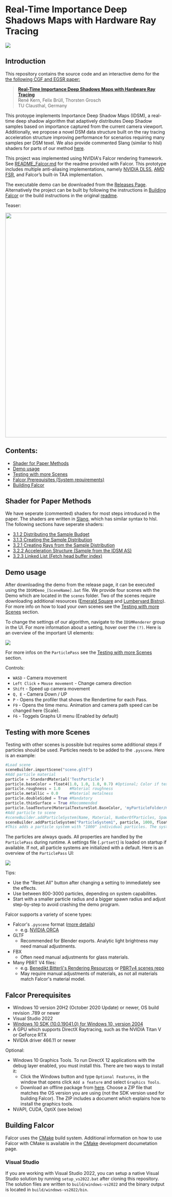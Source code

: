 # Real-Time Importance Deep Shadows Maps with Hardware Ray Tracing

![](docs/images/teaserIDSM.png)

## Introduction
This repository contains the source code and an interactive demo for the [the following CGF and EGSR paper:](https://diglib.eg.org/items/ff5055b6-be32-414a-8d63-41fdb7296e10)

> **[Real-Time Importance Deep Shadows Maps
 with Hardware Ray Tracing](https://diglib.eg.org/items/ff5055b6-be32-414a-8d63-41fdb7296e10)** <br>
> René Kern, Felix Brüll, Thorsten Grosch <br>
> TU Clausthal, Germany

This protoype implements Importance Deep Shadow Maps (IDSM), a real-time deep shadow algorithm that adaptively distributes Deep Shadow samples based on importance captured from the current camera viewport. Additionally, we propose a novel DSM data structure built on the ray tracing acceleration structure improving performance for scenarios requiring many samples per DSM texel. We also provide commented Slang (similar to hlsl) shaders for parts of our method [here](#shader-for-paper-methods).

This project was implemented using NVIDIA's Falcor rendering framework. See [README_Falcor.md](README_Falcor.md) for the readme provided with Falcor. This prototype includes multiple anti-aliasing implementations, namely [NVIDIA DLSS](https://github.com/NVIDIA/DLSS), [AMD FSR](https://github.com/GPUOpen-LibrariesAndSDKs/FidelityFX-SDK), and Falcor’s built-in TAA implementation.

The executable demo can be downloaded from the [Releases Page](https://github.com/TU-Clausthal-Rendering/ImportanceDeepShadowMaps/releases/latest). Alternatively the project can be built by following the instructions in [Building Falcor](#building-falcor) or the build instructions in the original [readme](README_Falcor.md).

Teaser:

[<img src="http://i.ytimg.com/vi/BvkLhBASKwY/maxresdefault.jpg" width="700">](https://youtu.be/BvkLhBASKwY)

## Contents:
* [Shader for Paper Methods](#shader-for-paper-methods)
* [Demo usage](#demo-usage)
* [Testing with more Scenes](#testing-with-more-scenes)
* [Falcor Prerequisites (System requirements)](#falcor-prerequisites)
* [Building Falcor](#building-falcor)

## Shader for Paper Methods
We have seperate (commented) shaders for most steps introduced in the paper. The shaders are written in [Slang](https://github.com/shader-slang/slang), which has similar syntax to hlsl. The following sections have seperate shaders:
- [3.1.2 Distributing the Sample Budget](Source/RenderPasses/IDSMRenderer/ImportanceMapHelpers/DistributeBudget.cs.slang)
- [3.1.3 Creating the Sample Distribution](Source/RenderPasses/IDSMRenderer/ImportanceMapHelpers/GenSampleDistribution.cs.slang)
- [3.2.1 Creating Rays from the Sample Distribution](Source/RenderPasses/IDSMRenderer/ImportanceMapHelpers/RaySampleFromSampleDistribution.slang)
- [3.2.2 Acceleration Structure (Sample from the IDSM AS)](Source/RenderPasses/IDSMRenderer/IDSMAccelerationStructure/IDSMAccelerationStructure.slang)
- [3.2.3 Linked List (Fetch head buffer index)](Source/RenderPasses/IDSMRenderer/ImportanceMapHelpers/HeadIndexFromSampleDistribution.slang)

## Demo usage
After downloading the demo from the release page, it can be executed using the `IDSMDemo_[SceneName].bat` file. We provide four scenes with the Demo which are located in the `scenes` folder. Two of the scenes require downloading additional resources ([Emerald Square](https://developer.nvidia.com/orca/nvidia-emerald-square) and [Lumberyard Bistro](https://developer.nvidia.com/orca/amazon-lumberyard-bistro)). For more info on how to load your own scenes see the [Testing with more Scenes](#testing-with-more-scenes) section.

To change the settings of our algorithm, navigate to the `IDSMRenderer` group in the UI. For more information about a setting, hover over the `(?)`. Here is an overview of the important UI elements:

![](docs/images/UI.png)

For more infos on the `ParticlePass` see the [Testing with more Scenes](#testing-with-more-scenes) section.

Controls:
- `WASD` - Camera movement
- `Left Click` + `Mouse movement` - Change camera direction
- `Shift` - Speed up camera movement
- `Q, E` - Camera Down / UP
- `P` - Opens the profiler that shows the Rendertime for each Pass.
- `F9` - Opens the time menu. Animation and camera path speed can be changed here (Scale).
- `F6` - Toggels Graphs UI menu (Enabled by default)

## Testing with more Scenes
Testing with other scenes is possible but requires some additional steps if particles should be used. Particles needs to be added to the `.pyscene`. Here is an example:
```python
#Load scene
sceneBuilder.importScene("scene.gltf")
#Add particle material
particle = StandardMaterial('TestParticle')
particle.baseColor = float4(1.0, 1.0, 1.0, 0.7) #Optional; Color if texture is removed (RGBA)
particle.roughness = 1.0    #Material roughness
particle.metallic = 0.0     #Material metalness
particle.doubleSided = True #Mandatory
particle.thinSurface = True #Recommended
particle.loadTexture(MaterialTextureSlot.BaseColor, 'myParticleFolder/myTexture.png') #Texture
#Add particle to scene
#sceneBuilder.addParticleSystem(Name, Material, NumberOfParticles, SpawnPosition)
sceneBuilder.addParticleSystem("ParticleSystem1", particle, 1000, float3(0,-2,0))
#This adds a particle system with "1000" individual particles. The system has the name "ParticleName", the material "particle" and spawns at the position (0,-2,0). 
```
The particles are always quads. All properties are handled by the `ParticlePass` during runtime. A settings file (`.prtsett`) is loaded on startup if available. If not, all particle systems are initialized with a default.
Here is an overview of the `ParticlePass` UI:

![](docs/images/GitHubParticleUI.png)

Tips:
- Use the "Reset All" button after changing a setting to immediately see the effects.
- Use between 800-3000 particles, depending on system capabilites.
- Start with a smaller particle radius and a bigger spawn radius and adjust step-by-step to avoid crashing the demo program.


Falcor supports a variety of scene types:
- Falcor's `.pyscene` format ([more details](docs/usage/scene-formats.md))
    - e.g. [NVIDIA ORCA](https://developer.nvidia.com/orca)
- GLTF
    - Recommended for Blender exports. Analytic light brightness may need manual adjustments. 
- FBX
    - Often need manual adjustments for glass materials.
- Many PBRT V4 files:
    - e.g. [Benedikt Bitterli's Rendering Resources](https://benedikt-bitterli.me/resources/) or [PBRTv4 scenes repo](https://github.com/mmp/pbrt-v4-scenes)
    - May require manual adjustments of materials, as not all materials match Falcor's material model.

## Falcor Prerequisites
- Windows 10 version 20H2 (October 2020 Update) or newer, OS build revision .789 or newer
- Visual Studio 2022
- [Windows 10 SDK (10.0.19041.0) for Windows 10, version 2004](https://developer.microsoft.com/en-us/windows/downloads/windows-10-sdk/)
- A GPU which supports DirectX Raytracing, such as the NVIDIA Titan V or GeForce RTX
- NVIDIA driver 466.11 or newer

Optional:
- Windows 10 Graphics Tools. To run DirectX 12 applications with the debug layer enabled, you must install this. There are two ways to install it:
    - Click the Windows button and type `Optional Features`, in the window that opens click `Add a feature` and select `Graphics Tools`.
    - Download an offline package from [here](https://docs.microsoft.com/en-us/windows-hardware/test/hlk/windows-hardware-lab-kit#supplemental-content-for-graphics-media-and-mean-time-between-failures-mtbf-tests). Choose a ZIP file that matches the OS version you are using (not the SDK version used for building Falcor). The ZIP includes a document which explains how to install the graphics tools.
- NVAPI, CUDA, OptiX (see below)

## Building Falcor
Falcor uses the [CMake](https://cmake.org) build system. Additional information on how to use Falcor with CMake is available in the [CMake](docs/development/cmake.md) development documetation page.

### Visual Studio
If you are working with Visual Studio 2022, you can setup a native Visual Studio solution by running `setup_vs2022.bat` after cloning this repository. The solution files are written to `build/windows-vs2022` and the binary output is located in `build/windows-vs2022/bin`.
